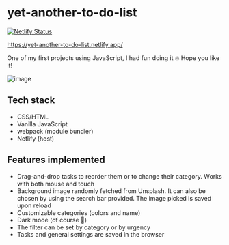 # yet-another-to-do-list

[![Netlify Status](https://api.netlify.com/api/v1/badges/252faec7-ca01-4bef-8331-984c83e18509/deploy-status)](https://app.netlify.com/sites/yet-another-to-do-list/deploys)

https://yet-another-to-do-list.netlify.app/

One of my first projects using JavaScript, I had fun doing it :fire: Hope you like it!

![image](https://user-images.githubusercontent.com/66511903/136838968-5351fbad-bbd4-444c-94c3-565f7701b42b.png)

## Tech stack
- CSS/HTML
- Vanilla JavaScript
- webpack (module bundler)
- Netlify (host)

## Features implemented
- Drag-and-drop tasks to reorder them or to change their category. Works with both mouse and touch 
- Background image randomly fetched from Unsplash. It can also be chosen by using the search bar provided. The image picked is saved upon reload
- Customizable categories (colors and name)
- Dark mode (of course :new_moon_with_face:)
- The filter can be set by category or by urgency
- Tasks and general settings are saved in the browser
